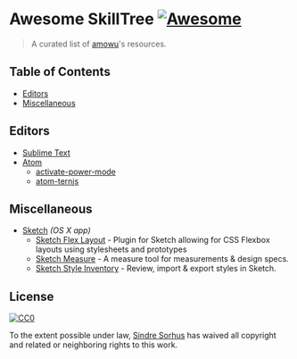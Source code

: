 # Awesome SkillTree [![Awesome](https://cdn.rawgit.com/sindresorhus/awesome/d7305f38d29fed78fa85652e3a63e154dd8e8829/media/badge.svg)](https://github.com/sindresorhus/awesome)

> A curated list of [amowu](https://github.com/amowu)'s resources.

## Table of Contents

- [Editors](#editors)
- [Miscellaneous](#miscellaneous)

## Editors

- [Sublime Text](http://www.sublimetext.com/)
- [Atom](https://atom.io/)
  - [activate-power-mode](https://atom.io/packages/activate-power-mode)
  - [atom-ternjs](https://atom.io/packages/atom-ternjs)

## Miscellaneous

- [Sketch](https://github.com/diessica/awesome-sketch) *(OS X app)*
  - [Sketch Flex Layout](https://github.com/hrescak/Sketch-Flex-Layout) - Plugin for Sketch allowing for CSS Flexbox layouts using stylesheets and prototypes
  - [Sketch Measure](https://github.com/utom/sketch-measure) - A measure tool for measurements & design specs.
  - [Sketch Style Inventory](https://github.com/getflourish/Sketch-Style-Inventory) - Review, import & export styles in Sketch.

## License

[![CC0](https://i.creativecommons.org/p/zero/1.0/88x31.png)](https://creativecommons.org/publicdomain/zero/1.0/)

To the extent possible under law, [Sindre Sorhus](http://sindresorhus.com) has waived all copyright and related or neighboring rights to this work.
